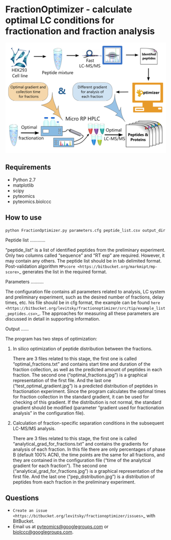 FractionOptimizer - calculate optimal LC conditions for fractionation and fraction analysis
===========================================================================================

![Image](toc_fig.png)

Requirements
------------
- Python 2.7
- matplotlib
- scipy
- pyteomics
- pyteomics.biolccc


How to use
----------
    
``python FractionOptimizer.py parameters.cfg peptide_list.csv output_dir``


Peptide list
............

“peptide_list” is a list of identified peptides from the preliminary experiment.  
Only two columns called “sequence” and “RT exp” are required. However, it may contain any others. 
The peptide list should be in tab delimited format. 
Post-validation algorithm `MPscore <https://bitbucket.org/markmipt/mp-score>`_ generates the list in the required format.

Parameters
..........

The configuration file contains all parameters related to analysis, LC system and preliminary experiment,
such as the desired number of fractions, delay times, etc. 
his file should be in cfg format, the example can be found `here <https://bitbucket.org/levitsky/fractionoptimizer/src/tip/example_list_peptides.csv>`_. 
The approaches for measuring all these parameters are discussed in detail in supporting information. 

Output 
......

The program has two steps of optimization:

1.    In silico optimization of peptide distribution between the fractions. 

        There are 3 files related to this stage, the first one is called “optimal_fractions.txt” and contains start time and duration of the fraction collection, 
        as well as the predicted amount of peptides in each fraction. 
        The second one (“optimal_fractions.jpg”) is a graphical representation of the first file. 
        And the last one (“test_optimal_gradient.jpg”) is a predicted distribution of peptides in fractionation experiment. 
        Since the program calculates the optimal times for fraction collection in the standard gradient, it can be used for checking of this gradient. 
        If the distribution is not normal, the standard gradient should be modified (parameter “gradient used for fractionation analysis” in the configuration file).  
    
2.    Calculation of fraction-specific separation conditions in the subsequent LC-MS/MS analysis. 

        There are 3 files related to this stage, the first one is called “analytical_grad_for_fractions.txt” and contains the gradients for analysis of each fraction.
        In this file there are only percentages of phase B (default 100% ACN), the time points are the same for all fractions, 
        and they are contained in the configuration file (“time of the analytical gradient for each fraction”). 
        The second one (“analytical_grad_for_fractions.jpg”) is a graphical representation of the first file. 
        And the last one (“pep_distribution.jpg”) is a distribution of peptides from each fraction in the preliminary experiment.




Questions
---------
- `Create an issue <https://bitbucket.org/levitsky/fractionoptimizer/issues>`_ with BitBucket.
- Email us at pyteomics@googlegroups.com or biolccc@googlegroups.com.
